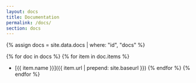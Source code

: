 ```yaml
---
layout: docs
title: Documentation
permalink: /docs/
section: docs
---
```


{% assign docs = site.data.docs | where: "id", "docs" %}

{% for doc in docs %}
{% for item in doc.items %}
 - [{{ item.name }}]({{ item.url | prepend: site.baseurl }})
{% endfor %}
{% endfor %}
